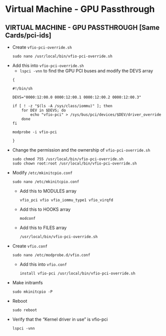 # Virtual Machine - GPU Passthrough
## VIRTUAL MACHINE - GPU PASSTHROUGH [Same Cards/pci-ids]

- Create `vfio-pci-override.sh`
  ```
  sudo nano /usr/local/bin/vfio-pci-override.sh
  ```
- Add this into `vfio-pci-override.sh`
  - `lspci -vnn` to find the GPU PCI buses and modify the DEVS array
  ```
  {

  #!/bin/sh

  DEVS="0000:12:00.0 0000:12:00.1 0000:12:00.2 0000:12:00.3"

  if [ ! -z "$(ls -A /sys/class/iommu)" ]; then
      for DEV in $DEVS; do
          echo "vfio-pci" > /sys/bus/pci/devices/$DEV/driver_override
      done
  fi

  modprobe -i vfio-pci

  }
  ```
- Change the permission and the ownership of `vfio-pci-override.sh`
  ```
  sudo chmod 755 /usr/local/bin/vfio-pci-override.sh
  sudo chown root:root /usr/local/bin/vfio-pci-override.sh
  ```
- Modify `/etc/mkinitcpio.conf`
  ```
  sudo nano /etc/mkinitcpio.conf
  ```
  - Add this to MODULES array
    ```
    vfio_pci vfio vfio_iommu_type1 vfio_virqfd
    ```
  - Add this to HOOKS array
    ```
    modconf
    ```
  - Add this to FILES array
    ```
    /usr/local/bin/vfio-pci-override.sh
    ```
- Create `vfio.conf`
  ```
  sudo nano /etc/modprobe.d/vfio.conf
  ```
  - Add this into `vfio.conf`
    ```
    install vfio-pci /usr/local/bin/vfio-pci-override.sh
    ```
- Make initramfs
  ```
  sudo mkinitcpio -P
  ```
- Reboot
  ```
  sudo reboot
  ```
- Verify that the “Kernel driver in use” is vfio-pci
  ```
  lspci -vnn
  ```
